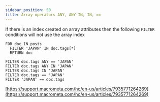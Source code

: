 ```yaml
---
sidebar_position: 50
title: Array operators ANY, ANY IN, IN, ==
---
```


If there is an index created on array attributes then the following `FILTER` conditions will not use the array index

```
FOR doc IN posts
  FILTER 'JAPAN' IN doc.tags[*]
  RETURN doc

FILTER doc.tags ANY == 'JAPAN'
FILTER doc.tags ANY IN 'JAPAN'
FILTER doc.tags IN 'JAPAN'
FILTER doc.tags == 'JAPAN'
FILTER 'JAPAN' == doc.tags
```

[https://support.macrometa.com/hc/en-us/articles/7935771264269](https://support.macrometa.com/hc/en-us/articles/7935771264269)